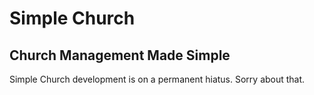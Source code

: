 # Simple Church
## Church Management Made Simple

Simple Church development is on a permanent hiatus. Sorry about that.

